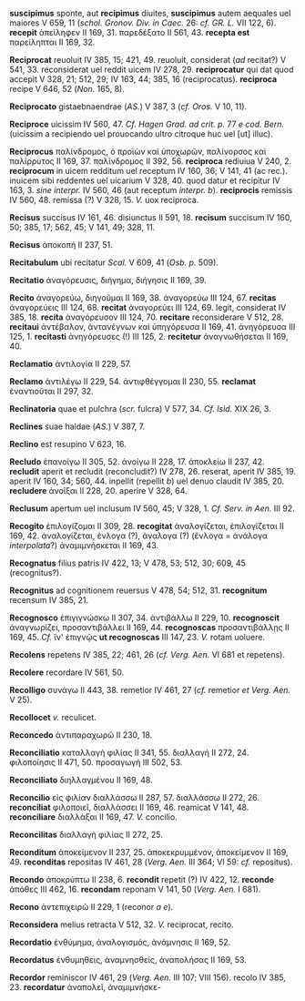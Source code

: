 **suscipimus** sponte, aut **recipimus** diuites, **suscipimus** autem
aequales uel maiores V 659, 11 (*schol. Gronov. Div. in Caec.* 26: *cf.
GR. L.* VII 122, 6). **recepit** ἀπείληφεν II 169, 31. παρεδέξατο II
561, 43. **recepta est** παρείληπται II 169, 32.

**Reciprocat** reuoluit IV 385, 15; 421, 49. reuoluit, considerat (*ad*
recitat?) V 541, 33. reconsiderat uel reddit uicem IV 278, 29.
**reciprocatur** qui dat quod accepit V 328, 21; 512, 29; IV 163, 44;
385, 16 (reciprocatus). **reciproca** recipe V 646, 52 (*Non.* 165, 8).

**Reciprocato** gistaebnaendrae (*AS.*) V 387, 3 (*cf. Oros.* V 10, 11).

**Reciproce** uicissim IV 560, 47. *Cf. Hagen Grad. ad crit. p.* 77 *e
cod. Bern.* (uicissim a recipiendo uel prouocando ultro citroque huc uel
[ut] illuc).

**Reciprocus** παλίνδρομος, ὁ προϊὼν καὶ ὑποχωρῶν, παλίνορσος καὶ
παλίρρυτος II 169, 37. παλίνδρομος II 392, 56. **reciproca** rediuiua V
240, 2. **reciprocum** in uicem redditum uel receptum IV 160, 36; V 141,
41 (ac rec.). inuicem sibi reddentes uel uicarium V 328, 40. quod datur
et recipitur IV 163, 3. *sine interpr.* IV 560, 46 (aut receptum
*interpr. b*). **reciprocis** remissis IV 560, 48. remissa (?) V 328,
15. *V.* uox reciproca.

**Recisus** succisus IV 161, 46. disiunctus II 591, 18. **recisum**
succisum IV 160, 50; 385, 17; 562, 45; V 141, 49; 328, 11.

**Recisus** ἀποκοπή II 237, 51.

**Recitabulum** ubi recitatur *Scal.* V 609, 41 (*Osb. p.* 509).

**Recitatio** ἀναγόρευσις, διήγημα, διήγησις II 169, 39.

**Recito** ἀναγορεύω, διηγοῦμαι II 169, 38. ἀναγορεύω III 124, 67.
**recitas** ἀναγορεύεις III 124, 68. **recitat** ἀναγορεύει III 124, 69.
legit, considerat IV 385, 18. **recita** ἀναγόρευσον III 124, 70.
**recitare** reconsiderare V 512, 28. **recitaui** ἀντέβαλον, ἀντανέγνων
καὶ ὑπηγόρευσα II 169, 41. ἀνηγόρευσα III 125, 1. **recitasti**
ἀνηγόρευσες (!) III 125, 2. **recitetur** ἀναγνωθήσεται II 169, 40.

**Reclamatio** ἀντιλογία II 229, 57.

**Reclamo** ἀντιλέγω II 229, 54. ἀντιφθέγγομαι II 230, 55. **reclamat**
ἐναντιοῦται II 297, 32.

**Reclinatoria** quae et pulchra (*scr.* fulcra) V 577, 34. *Cf. Isid.*
XIX 26, 3.

**Reclines** suae haldae (*AS.*) V 387, 7.

**Reclino** est resupino V 623, 16.

**Recludo** ἐπανοίγω II 305, 52. ἀνοίγω II 228, 17. ἀποκλείω II 237, 42.
**recludit** aperit et recludit (reconcludit?) IV 278, 26. reserat,
aperit IV 385, 19. aperit IV 160, 34; 560, 44. inpellit (repellit *b*)
uel denuo claudit IV 385, 20. **recludere** ἀνοῖξαι II 228, 20. aperire
V 328, 64.

**Reclusum** apertum uel inclusum IV 560, 45; V 328, 1. *Cf. Serv. in
Aen.* III 92.

**Recogito** ἐπιλογίζομαι II 309, 28. **recogitat** ἀναλογίζεται,
ἐπιλογίζεται II 169, 42. ἀναλογίζεται, ἐνλογα (?), ἀναλογα (?) (ἔνλογα =
ἀνάλογα *interpolata*?) ἀναμιμνήσκεται II 169, 43.

**Recognatus** filius patris IV 422, 13; V 478, 53; 512, 30; 609, 45
(recognitus?).

**Recognitus** ad cognitionem reuersus V 478, 54; 512, 31.
**recognitum** recensum IV 385, 21.

**Recognosco** ἐπιγιγνώσκω II 307, 34. ἀντιβάλλω II 229, 10.
**recognoscit** ἀναγνωρίζει, προσαντιβάλλει II 169, 44. **recognoscas**
προσαντιβάλλῃς II 169, 45. *Cf.* ἵν' ἐπιγνῷς **ut recognoscas** III 147,
23. *V.* rotam uoluere.

**Recolens** repetens IV 385, 22; 461, 26 (*cf. Verg. Aen.* VI 681
et repetens).

**Recolere** recordare IV 561, 50.

**Recolligo** συνάγω II 443, 38. remetior IV 461, 27 (*cf.* remetior *et
Verg. Aen.* V 25).

**Recollocet** *v.* reculicet.

**Reconcedo** ἀντιπαραχωρῶ II 230, 18.

**Reconciliatio** καταλλαγὴ φιλίας II 341, 55. διαλλαγή II 272, 24.
φιλοποίησις II 471, 50. προσαγωγή III 502, 53.

**Reconciliato** διηλλαγμένου II 169, 48.

**Reconcilio** εἰς φιλίαν διαλλάσσω II 287, 57. διαλλάσσω II 272, 26.
**reconciliat** φιλοποιεῖ, διαλλάσσει II 169, 46. reamicat V 141, 48.
**reconciliare** διαλλάξαι II 169, 47. *V.* concilio.

**Reconcilitas** διαλλαγὴ φιλίας II 272, 25.

**Reconditum** ἀποκείμενον II 237, 25. ἀποκεκρυμμένον, ἀποκείμενον II
169, 49. **reconditas** repositas IV 461, 28 (*Verg. Aen.* III 364; VI
59: *cf.* repositus).

**Recondo** ἀποκρύπτω II 238, 6. **recondit** repetit (?) IV 422, 12.
**reconde** ἀπόθες III 462, 16. **recondam** reponam V 141, 50 (*Verg.*
*Aen.* I 681).

**Recono** ἀντεπιχειρῶ II 229, 1 (reconor *a e*).

**Reconsidera** melius retracta V 512, 32. *V.* reciprocat, recito.

**Recordatio** ἐνθύμημα, ἀναλογισμός, ἀνάμνησις II 169, 52.

**Recordatus** ἐνθυμηθεις, ἀναμνησθείς, ἀναπολήσας II 169, 53.

**Recordor** reminiscor IV 461, 29 (*Verg. Aen.* III 107; VIII 156).
recolo IV 385, 23. **recordatur** ἀναπολεῖ, ἀναμιμνήσκε-

